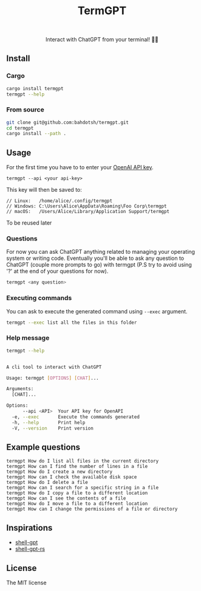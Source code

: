 <div align="center">
	<br>
	<br>
	<h1>TermGPT</h1>
	<br>

Interact with ChatGPT from your terminal! 🚀🤖

</div>


## Install

### Cargo

```bash
cargo install termgpt
termgpt --help
```

### From source

```bash
git clone git@github.com:bahdotsh/termgpt.git
cd termgpt
cargo install --path .
```

## Usage

For the first time you have to to enter your [OpenAI API key](https://platform.openai.com/account/api-keys). 

```
termgpt --api <your api-key>
```
This key will then be saved to: 
```
// Linux:   /home/alice/.config/termgpt
// Windows: C:\Users\Alice\AppData\Roaming\Foo Corp\termgpt
// macOS:   /Users/Alice/Library/Application Support/termgpt
```
To be reused later

### Questions

For now you can ask ChatGPT anything related to managing your operating system or writing code. Eventually you'll be able to ask any question to ChatGPT (couple more prompts to go) with termgpt (P.S try to avoid using '?' at the end of your questions for now).

```bash
termgpt <any question>
```

### Executing commands 

You can ask to execute the generated command using `--exec` argument.

```bash
termgpt --exec list all the files in this folder 
```

### Help message

```bash
termgpt --help


A cli tool to interact with ChatGPT

Usage: termgpt [OPTIONS] [CHAT]...

Arguments:
  [CHAT]...

Options:
      --api <API>  Your API key for OpenAPI
  -e, --exec       Execute the commands generated
  -h, --help       Print help
  -V, --version    Print version
```


## Example questions
```
termgpt How do I list all files in the current directory
termgpt How can I find the number of lines in a file
termgpt How do I create a new directory
termgpt How can I check the available disk space
termgpt How do I delete a file
termgpt How can I search for a specific string in a file
termgpt How do I copy a file to a different location
termgpt How can I see the contents of a file
termgpt How do I move a file to a different location
termgpt How can I change the permissions of a file or directory
```

## Inspirations

- [shell-gpt](https://github.com/TheR1D/shell_gpt)
- [shell-gpt-rs](https://github.com/rigwild/shell-gpt-rs)

## License

The MIT license
